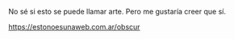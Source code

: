 No sé si esto se puede llamar arte.
Pero me gustaría creer que sí.

https://estonoesunaweb.com.ar/obscur
